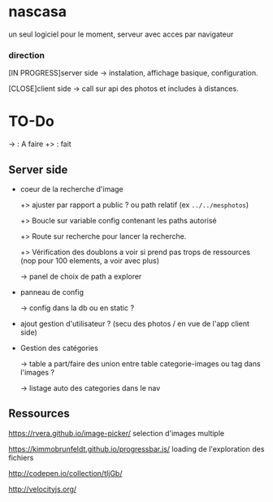# nascasa

un seul logiciel pour le moment, serveur avec acces par navigateur

### direction

[IN PROGRESS]server side -> instalation, affichage basique, configuration.


[CLOSE]client side -> call sur api des photos et includes à distances.


# TO-Do

-> : A faire
+> : fait

## Server side

* coeur de la recherche d'image 

	+> ajuster par rapport a public ? ou path relatif (ex `../../mesphotos`)

	+> Boucle sur variable config contenant les paths autorisé

	+> Route sur recherche pour lancer la recherche.

	+> Vérification des doublons a voir si prend pas trops de ressources (nop pour 100 elements, a voir avec plus)
	
	-> panel de choix de path a explorer

* panneau de config

	-> config dans la db ou en static ?
	
* ajout gestion d'utilisateur ? (secu des photos / en vue de l'app client side)

* Gestion des catégories

	-> table a part/faire des union entre table categorie-images ou tag dans l'images ?
	
	-> listage auto des categories dans le nav

## Ressources

https://rvera.github.io/image-picker/ selection d'images multiple

https://kimmobrunfeldt.github.io/progressbar.js/ loading de l'exploration des fichiers

http://codepen.io/collection/tIjGb/

http://velocityjs.org/